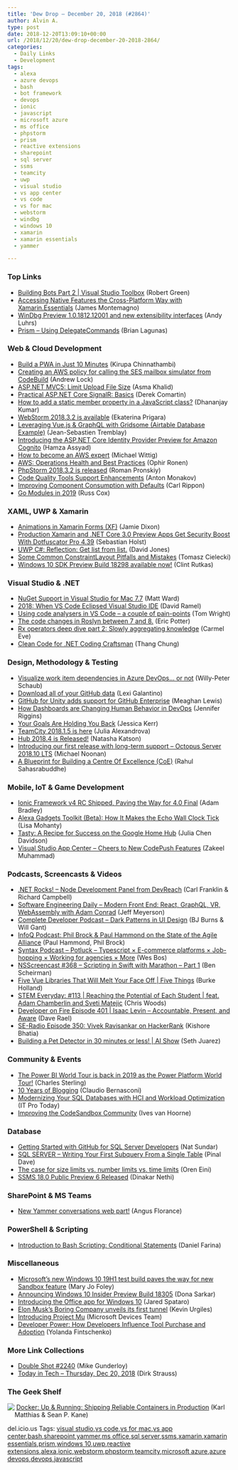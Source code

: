 ```yaml
---
title: 'Dew Drop – December 20, 2018 (#2864)'
author: Alvin A.
type: post
date: 2018-12-20T13:09:10+00:00
url: /2018/12/20/dew-drop-december-20-2018-2864/
categories:
  - Daily Links
  - Development
tags:
  - alexa
  - azure devops
  - bash
  - bot framework
  - devops
  - ionic
  - javascript
  - microsoft azure
  - ms office
  - phpstorm
  - prism
  - reactive extensions
  - sharepoint
  - sql server
  - ssms
  - teamcity
  - uwp
  - visual studio
  - vs app center
  - vs code
  - vs for mac
  - webstorm
  - windbg
  - windows 10
  - xamarin
  - xamarin essentials
  - yammer

---
```

### <a name="top"></a>Top Links

  * <a href="https://channel9.msdn.com/Shows/Visual-Studio-Toolbox/Building-Bots-Part-2?WT.mc_id=DX_MVP4025064" target="_blank">Building Bots Part 2 | Visual Studio Toolbox</a> (Robert Green)
  * <a href="https://blog.xamarin.com/accessing-native-features-xamarin-essentials/" target="_blank">Accessing Native Features the Cross-Platform Way with Xamarin.Essentials</a> (James Montemagno)
  * <a href="https://blogs.msdn.microsoft.com/windbg/2018/12/19/windbg-preview-1-0-1812-12001-and-new-extensibility-interfaces/" target="_blank">WinDbg Preview 1.0.1812.12001 and new extensibility interfaces</a> (Andy Luhrs)
  * <a href="http://brianlagunas.com/prism-using-delegatecommands/" target="_blank">Prism – Using DelegateCommands</a> (Brian Lagunas)



### <a name="web"></a>Web & Cloud Development

  * <a href="https://www.kirupa.com/apps/build_a_pwa.htm" target="_blank">Build a PWA in Just 10 Minutes</a> (Kirupa Chinnathambi)
  * <a href="https://andrewlock.net/creating-an-aws-policy-for-calling-the-ses-mailbox-simulator-from-codebuild/" target="_blank">Creating an AWS policy for calling the SES mailbox simulator from CodeBuild</a> (Andrew Lock)
  * <a href="http://www.asmak9.com/2018/12/aspnet-mvc5-limit-upload-file-size_18.html" target="_blank">ASP.NET MVC5: Limit Upload File Size</a> (Asma Khalid)
  * <a href="https://codeopinion.com/practical-asp-net-core-signalr-basics/" target="_blank">Practical ASP.NET Core SignalR: Basics</a> (Derek Comartin)
  * <a href="https://www.infragistics.com/community/blogs/b/infragistics/posts/how-to-add-a-static-member-property-in-a-javascript-class" target="_blank">How to add a static member property in a JavaScript class?</a> (Dhananjay Kumar)
  * <a href="https://blog.jetbrains.com/webstorm/2018/12/webstorm-2018-3-2/" target="_blank">WebStorm 2018.3.2 is available</a> (Ekaterina Prigara)
  * <a href="https://snipcart.com/blog/vuejs-graphql-airtable-example" target="_blank">Leveraging Vue.js & GraphQL with Gridsome (Airtable Database Example)</a> (Jean-Sebastien Tremblay)
  * <a href="http://feedproxy.google.com/~r/AwsDeveloperBlog/~3/J60Axl8HiQk/" target="_blank">Introducing the ASP.NET Core Identity Provider Preview for Amazon Cognito</a> (Hamza Assyad)
  * <a href="http://feedproxy.google.com/~r/AmazonWebServicesBlog/~3/bJBFRFMEAbc/" target="_blank">How to become an AWS expert</a> (Michael Wittig)
  * <a href="https://dzone.com/articles/aws-operations-health-and-best-practices?utm_medium=feed&utm_source=feedpress.me&utm_campaign=Feed%3A+dzone%2Fcloud" target="_blank">AWS: Operations Health and Best Practices</a> (Ophir Ronen)
  * <a href="https://blog.jetbrains.com/phpstorm/2018/12/phpstorm-2018-3-2-is-released/" target="_blank">PhpStorm 2018.3.2 is released</a> (Roman Pronskiy)
  * <a href="https://blog.jetbrains.com/phpstorm/2018/12/code-quality-tools-support-enhancements/" target="_blank">Code Quality Tools Support Enhancements</a> (Anton Monakov)
  * <a href="https://www.carlrippon.com/improving-component-consumption-with-defaults/" target="_blank">Improving Component Consumption with Defaults</a> (Carl Rippon)
  * <a href="https://blog.golang.org/modules2019" target="_blank">Go Modules in 2019</a> (Russ Cox)



### <a name="silverlight"></a>XAML, UWP & Xamarin

  * <a href="https://jamessdixon.wordpress.com/2018/12/19/animations-in-xamarin-forms-xf/" target="_blank">Animations in Xamarin Forms (XF)</a> (Jamie Dixon)
  * <a href="https://www.preemptive.com/blog/article/1084-production-xamarin-and-net-core-3-0-preview-apps-get-security-boost-with-dotfuscator-pro-4-39/111-press-releases" target="_blank">Production Xamarin and .NET Core 3.0 Preview Apps Get Security Boost With Dotfuscator Pro 4.39</a> (Sebastian Holst)
  * <a href="http://embedded101.com/Blogs/David-Jones/entryid/837/UWP-C-Reflection-Get-list-subclass-from-list-class-" target="_blank">UWP C#: Reflection: Get list from list.</a> (David Jones)
  * <a href="https://blog.ostebaronen.dk/2018/12/common-constraintlayout-mistakes.html" target="_blank">Some Common ConstraintLayout Pitfalls and Mistakes</a> (Tomasz Cielecki)
  * <a href="https://blogs.windows.com/buildingapps/2018/12/19/windows-10-sdk-preview-build-18298-available-now/?WT.mc_id=DX_MVP4025064" target="_blank">Windows 10 SDK Preview Build 18298 available now!</a> (Clint Rutkas)



### <a name="dotnet"></a>Visual Studio & .NET

  * <a href="http://lastexitcode.com/blog/2018/12/19/NuGetSupportInVisualStudioMac7-7/" target="_blank">NuGet Support in Visual Studio for Mac 7.7</a> (Matt Ward)
  * <a href="https://visualstudiomagazine.com/blogs/data-driver/2018/12/2018-vs-code.aspx" target="_blank">2018: When VS Code Eclipsed Visual Studio IDE</a> (David Ramel)
  * <a href="http://blog.tdwright.co.uk/2018/12/20/using-code-analysers-in-vs-code-a-couple-of-pain-points/" target="_blank">Using code analysers in VS Code – a couple of pain-points</a> (Tom Wright)
  * <a href="http://humbletoolsmith.com/2018/12/18/the-code-changes-in-roslyn-between-7-and-8_/" target="_blank">The code changes in Roslyn between 7 and 8.</a> (Eric Potter)
  * <a href="https://blogs.endjin.com/2018/12/rx-operators-deep-dive-part-2-slowly-aggregating-knowledge/" target="_blank">Rx operators deep dive part 2: Slowly aggregating knowledge</a> (Carmel Eve)
  * <a href="https://hackernoon.com/clean-code-for-net-coding-craftsman-7674373fccaf?source=rss----3a8144eabfe3---4" target="_blank">Clean Code for .NET Coding Craftsman</a> (Thang Chung)



### <a name="design"></a>Design, Methodology & Testing

  * <a href="https://willys-cave.ghost.io/visualising-work-item-dependencies-in-azure-devops/" target="_blank">Visualize work item dependencies in Azure DevOps&#8230; or not</a> (Willy-Peter Schaub)
  * <a href="https://blog.github.com/2018-12-19-download-your-data/" target="_blank">Download all of your GitHub data</a> (Lexi Galantino)
  * <a href="https://blog.github.com/2018-12-19-github-unity-support-for-enterprise/" target="_blank">GitHub for Unity adds support for GitHub Enterprise</a> (Meaghan Lewis)
  * <a href="https://thenewstack.io/how-dashboards-are-changing-human-behavior-in-devops/" target="_blank">How Dashboards are Changing Human Behavior in DevOps</a> (Jennifer Riggins)
  * <a href="https://medium.com/@jessitron/your-goals-are-holding-you-back-6c7f36e598d5?source=rss-57bf72cfb25f------2" target="_blank">Your Goals Are Holding You Back</a> (Jessica Kerr)
  * <a href="https://blog.jetbrains.com/teamcity/2018/12/teamcity-2018-1-5-is-here/" target="_blank">TeamCity 2018.1.5 is here</a> (Julia Alexandrova)
  * <a href="https://blog.jetbrains.com/hub/2018/12/19/hub-2018-4-is-released/" target="_blank">Hub 2018.4 is Released!</a> (Natasha Katson)
  * <a href="https://octopus.com/blog/octopus-release-2018.10-lts" target="_blank">Introducing our first release with long-term support &#8211; Octopus Server 2018.10 LTS</a> (Michael Noonan)
  * <a href="http://feedproxy.google.com/~r/netCurryRecentArticles/~3/yM1ATLjrXY4/ShowArticle.aspx" target="_blank">A Blueprint for Building a Centre Of Excellence (CoE)</a> (Rahul Sahasrabuddhe)



### <a name="mobile"></a>Mobile, IoT & Game Development

  * <a href="https://blog.ionicframework.com/ionic-framework-4-0-rc-shipped-paving-way-for-final/" target="_blank">Ionic Framework v4 RC Shipped, Paving the Way for 4.0 Final</a> (Adam Bradley)
  * <a href="https://developer.amazon.com:443/blogs/alexa/post/08779fb5-e62c-4dbe-b116-63a5649906e7/alexa-gadgets-toolkit-beta-how-it-makes-the-echo-wall-clock-tick" target="_blank">Alexa Gadgets Toolkit (Beta): How It Makes the Echo Wall Clock Tick</a> (Lisa Mohanty)
  * <a href="http://feedproxy.google.com/~r/GDBcode/~3/FE05OMPW_4c/tasty-recipe-for-success-on-google-home.html" target="_blank">Tasty: A Recipe for Success on the Google Home Hub</a> (Julia Chen Davidson)
  * <a href="https://blogs.msdn.microsoft.com/vsappcenter/cheers-to-new-codepush-features/" target="_blank">Visual Studio App Center &#8211; Cheers to New CodePush Features</a> (Zakeel Muhammad)



### <a name="podcasts"></a>Podcasts, Screencasts & Videos

  * <a href="http://www.dotnetrocks.com/default.aspx?ShowNum=1608" target="_blank">.NET Rocks! &#8211; Node Development Panel from DevReach</a> (Carl Franklin & Richard Campbell)
  * <a href="https://softwareengineeringdaily.com/2018/12/20/modern-front-end-react-graphql-vr-webassembly-with-adam-conrad/" target="_blank">Software Engineering Daily &#8211; Modern Front End: React, GraphQL, VR, WebAssembly with Adam Conrad</a> (Jeff Meyerson)
  * <a href="https://completedeveloperpodcast.com/episode-175/?utm_source=rss&utm_medium=rss&utm_campaign=episode-175" target="_blank">Complete Developer Podcast &#8211; Dark Patterns in UI Design</a> (BJ Burns & Will Gant)
  * <a href="https://www.infoq.com/podcasts/agile-alliance-state?utm_campaign=infoq_content&utm_source=infoq&utm_medium=feed&utm_term=global" target="_blank">InfoQ Podcast: Phil Brock & Paul Hammond on the State of the Agile Alliance</a> (Paul Hammond, Phil Brock)
  * <a href="https://traffic.libsyn.com/secure/syntax/Syntaxt102.mp3" target="_blank">Syntax Podcast &#8211; Potluck &#8211; Typescript × E-commerce platforms × Job-hopping × Working for agencies × More</a> (Wes Bos)
  * <a href="https://nsscreencast.com/episodes/368-marathon-part-1" target="_blank">NSScreencast #368 &#8211; Scripting in Swift with Marathon &#8211; Part 1</a> (Ben Scheirman)
  * <a href="https://channel9.msdn.com/Shows/5-Things/Five-Vue-Libraries-That-Will-Melt-Your-Face-Off?WT.mc_id=DX_MVP4025064" target="_blank">Five Vue Libraries That Will Melt Your Face Off | Five Things</a> (Burke Holland)
  * <a href="https://remarkablechatter.com/stem-everyday-113-reaching-the-potential-of-each-student-feat-adam-chamberlin-and-sveti-matejic/" target="_blank">STEM Everyday: #113 | Reaching the Potential of Each Student | feat. Adam Chamberlin and Sveti Matejic</a> (Chris Woods)
  * <a href="https://developeronfire.com/podcast/episode-401-isaac-levin-accountable-present-and-aware" target="_blank">Developer on Fire Episode 401 | Isaac Levin &#8211; Accountable, Present, and Aware</a> (Dave Rael)
  * <a href="http://feedproxy.google.com/~r/se-radio/~3/I3nHF4etLbc/" target="_blank">SE-Radio Episode 350: Vivek Ravisankar on HackerRank</a> (Kishore Bhatia)
  * <a href="https://channel9.msdn.com/Shows/AI-Show/Building-a-Pet-Detector-in-30-minutes-or-less?WT.mc_id=DX_MVP4025064" target="_blank">Building a Pet Detector in 30 minutes or less! | AI Show</a> (Seth Juarez)



### <a name="events"></a>Community & Events

  * <a href="https://blogs.msdn.microsoft.com/charles_sterling/2018/12/19/the-power-bi-world-tour-is-back-in-2019-as-the-power-platform-world-tour/" target="_blank">The Power BI World Tour is back in 2019 as the Power Platform World Tour!</a> (Charles Sterling)
  * <a href="https://www.claudiobernasconi.ch/2018/12/19/10-years-of-blogging/" target="_blank">10 Years of Blogging</a> (Claudio Bernasconi)
  * <a href="https://www.itprotoday.com/business-resources/modernizing-your-sql-databases-hci-and-workload-optimization" target="_blank">Modernizing Your SQL Databases with HCI and Workload Optimization</a> (IT Pro Today)
  * <a href="https://medium.com/@compuives/improving-the-codesandbox-community-1a6b22b00728?source=rss-ee6691f0bd65------2" target="_blank">Improving the CodeSandbox Community</a> (Ives van Hoorne)



### <a name="sql"></a>Database

  * <a href="http://feedproxy.google.com/~r/MSSQLTips-LatestSqlServerTips/~3/TKvxk_ohxW8/" target="_blank">Getting Started with GitHub for SQL Server Developers</a> (Nat Sundar)
  * <a href="https://blog.sqlauthority.com/2018/12/20/sql-server-writing-your-first-subquery-from-a-single-table/" target="_blank">SQL SERVER – Writing Your First Subquery From a Single Table</a> (Pinal Dave)
  * <a href="http://feedproxy.google.com/~r/AyendeRahien/~3/7grL7iSZzEk/the-case-for-size-limits-vs-number-limits-vs-time-limits" target="_blank">The case for size limits vs. number limits vs. time limits</a> (Oren Eini)
  * <a href="https://cloudblogs.microsoft.com/sqlserver/2018/12/19/ssms-18-0-public-preview-6-released/" target="_blank">SSMS 18.0 Public Preview 6 Released</a> (Dinakar Nethi)



### SharePoint & MS Teams<a name="sp"></a>

  * <a href="https://techcommunity.microsoft.com/t5/Yammer-Blog/New-Yammer-conversations-web-part/ba-p/304240" target="_blank">New Yammer conversations web part!</a> (Angus Florance)



### <a name="ps"></a>PowerShell & Scripting

  * <a href="http://feedproxy.google.com/~r/MSSQLTips-LatestSqlServerTips/~3/lOZ5Py8dK6U/" target="_blank">Introduction to Bash Scripting: Conditional Statements</a> (Daniel Farina)



### <a name="misc"></a>Miscellaneous

  * <a href="https://www.zdnet.com/article/microsofts-new-windows-10-19h1-test-build-paves-the-way-for-new-sandbox-feature/#ftag=RSSbaffb68" target="_blank">Microsoft&#8217;s new Windows 10 19H1 test build paves the way for new Sandbox feature</a> (Mary Jo Foley)
  * <a href="https://blogs.windows.com/windowsexperience/2018/12/19/announcing-windows-10-insider-preview-build-18305/?WT.mc_id=DX_MVP4025064" target="_blank">Announcing Windows 10 Insider Preview Build 18305</a> (Dona Sarkar)
  * <a href="https://www.microsoft.com/en-us/microsoft-365/blog/2018/12/19/introducing-the-office-app-for-windows-10/" target="_blank">Introducing the Office app for Windows 10</a> (Jared Spataro)
  * <a href="http://feeds.mashable.com/~r/Mashable/~3/BBlmIp_5_vA/" target="_blank">Elon Musk&#8217;s Boring Company unveils its first tunnel</a> (Kevin Urgiles)
  * <a href="https://blogs.windows.com/buildingapps/2018/12/19/%e2%80%afintroducing-project-mu/?WT.mc_id=DX_MVP4025064" target="_blank">Introducing Project Mu</a> (Microsoft Devices Team)
  * <a href="https://developermedia.com/developers-influence-tool-purchase/" target="_blank">Developer Power: How Developers Influence Tool Purchase and Adoption</a> (Yolanda Fintschenko)



### <a name="links"></a>More Link Collections

  * <a href="https://afreshcup.com/home/2018/12/20/double-shot-2240.html" target="_blank">Double Shot #2240</a> (Mike Gunderloy)
  * <a href="https://dirkstrauss.com/estimating-facebooks-value-dec-20-2018/" target="_blank">Today in Tech – Thursday, Dec 20, 2018</a> (Dirk Strauss)



### <a name="shelf"></a>The Geek Shelf

<a href="https://www.amazon.com/dp/1491917571/?ref=amavin-20" target="_blank"><img data-recalc-dims="1" decoding="async" align="left" style="margin: 0px 0px 10px; border: 0px currentcolor; border-image: none; float: left; display: inline; background-image: none;" src="https://i0.wp.com/images-na.ssl-images-amazon.com/images/I/71qvPtw8emL._SS135_.jpg?w=660&#038;ssl=1" border="0" /></a>&nbsp;<a href="https://www.amazon.com/dp/1491917571/?ref=amavin-20" target="_blank">Docker: Up & Running: Shipping Reliable Containers in Production</a> (Karl Matthias & Sean P. Kane)







<div class="wlWriterEditableSmartContent" id="scid:77ECF5F8-D252-44F5-B4EB-D463C5396A79:b8a2774a-f0dc-4b3c-9dff-57fb5a659187" style="margin: 0px; padding: 0px; float: none; display: inline;">
  del.icio.us Tags: <a href="http://del.icio.us/popular/visual+studio" rel="tag">visual studio</a>,<a href="http://del.icio.us/popular/vs+code" rel="tag">vs code</a>,<a href="http://del.icio.us/popular/vs+for+mac" rel="tag">vs for mac</a>,<a href="http://del.icio.us/popular/vs+app+center" rel="tag">vs app center</a>,<a href="http://del.icio.us/popular/bash" rel="tag">bash</a>,<a href="http://del.icio.us/popular/sharepoint" rel="tag">sharepoint</a>,<a href="http://del.icio.us/popular/yammer" rel="tag">yammer</a>,<a href="http://del.icio.us/popular/ms+office" rel="tag">ms office</a>,<a href="http://del.icio.us/popular/sql+server" rel="tag">sql server</a>,<a href="http://del.icio.us/popular/ssms" rel="tag">ssms</a>,<a href="http://del.icio.us/popular/xamarin" rel="tag">xamarin</a>,<a href="http://del.icio.us/popular/xamarin+essentials" rel="tag">xamarin essentials</a>,<a href="http://del.icio.us/popular/prism" rel="tag">prism</a>,<a href="http://del.icio.us/popular/windows+10" rel="tag">windows 10</a>,<a href="http://del.icio.us/popular/uwp" rel="tag">uwp</a>,<a href="http://del.icio.us/popular/reactive+extensions" rel="tag">reactive extensions</a>,<a href="http://del.icio.us/popular/alexa" rel="tag">alexa</a>,<a href="http://del.icio.us/popular/ionic" rel="tag">ionic</a>,<a href="http://del.icio.us/popular/webstorm" rel="tag">webstorm</a>,<a href="http://del.icio.us/popular/phpstorm" rel="tag">phpstorm</a>,<a href="http://del.icio.us/popular/teamcity" rel="tag">teamcity</a>,<a href="http://del.icio.us/popular/microsoft+azure" rel="tag">microsoft azure</a>,<a href="http://del.icio.us/popular/azure+devops" rel="tag">azure devops</a>,<a href="http://del.icio.us/popular/devops" rel="tag">devops</a>,<a href="http://del.icio.us/popular/javascript" rel="tag">javascript</a>
</div>